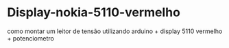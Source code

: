 # Display-nokia-5110-vermelho
como montar um leitor de tensão utilizando arduino + display 5110 vermelho + potenciometro
